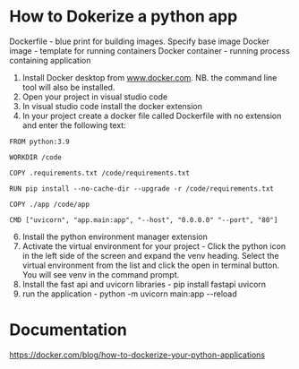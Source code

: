 How to Dokerize a python app
============================

Dockerfile - blue print for building images. Specify base image
Docker image - template for running containers
Docker container - running process containing application

1. Install Docker desktop from www.docker.com. NB. the command line tool will also be installed.
2. Open your project in visual studio code
3. In visual studio code install the docker extension
4. In your project create a docker file called Dockerfile with no extension and enter the following text:

```
FROM python:3.9

WORKDIR /code

COPY .requirements.txt /code/requirements.txt

RUN pip install --no-cache-dir --upgrade -r /code/requirements.txt

COPY ./app /code/app

CMD ["uvicorn", "app.main:app", "--host", "0.0.0.0" "--port", "80"]
```

6. Install the python environment manager extension
7. Activate the virtual environment for your project - Click the python icon in the left side of the screen and expand the venv heading. 
Select the virtual environment from the list and click the open in terminal button. You will see venv in the command prompt. 
7. Install the fast api and uvicorn libraries - pip install fastapi uvicorn
8. run the application - python -m uvicorn main:app --reload


Documentation
===================
https://docker.com/blog/how-to-dockerize-your-python-applications 
